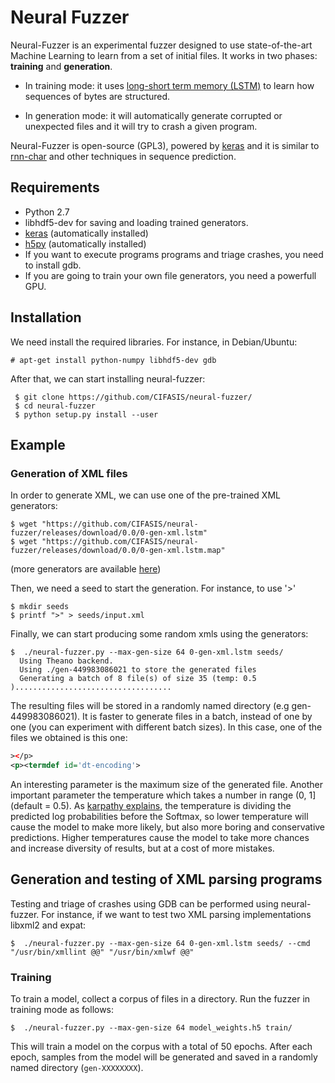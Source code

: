 # Neural Fuzzer

Neural-Fuzzer is an experimental fuzzer designed to use state-of-the-art Machine Learning to learn from a set of initial files. 
It works in two phases: **training** and **generation**.

* In training mode:  it uses [long-short term memory (LSTM)](https://colah.github.io/posts/2015-08-Understanding-LSTMs/) to learn how sequences of bytes are structured. 

* In generation mode: it will automatically generate corrupted or unexpected files and it will try to crash a given program. 

Neural-Fuzzer is open-source (GPL3), powered by [keras](http://keras.io) and it is similar to [rnn-char](https://github.com/karpathy/char-rnn) and other techniques in sequence prediction.

## Requirements

* Python 2.7
* libhdf5-dev for saving and loading trained generators.
* [keras](http://keras.io) (automatically installed)
* [h5py](http://www.h5py.org/) (automatically installed)
* If you want to execute programs programs and triage crashes, you need to install gdb.
* If you are going to train your own file generators, you need a powerfull GPU.

## Installation

We need install the required libraries. For instance, in Debian/Ubuntu:

    # apt-get install python-numpy libhdf5-dev gdb

After that, we can start installing neural-fuzzer:

     $ git clone https://github.com/CIFASIS/neural-fuzzer/
     $ cd neural-fuzzer
     $ python setup.py install --user

## Example

### Generation of XML files

In order to generate XML, we can use one of the pre-trained XML generators:

    $ wget "https://github.com/CIFASIS/neural-fuzzer/releases/download/0.0/0-gen-xml.lstm"
    $ wget "https://github.com/CIFASIS/neural-fuzzer/releases/download/0.0/0-gen-xml.lstm.map"

(more generators are available [here](https://github.com/CIFASIS/neural-fuzzer/releases))

Then, we need a seed to start the generation. For instance, to use '>'

    $ mkdir seeds
    $ printf ">" > seeds/input.xml

Finally, we can start producing some random xmls using the generators:

    $  ./neural-fuzzer.py --max-gen-size 64 0-gen-xml.lstm seeds/
      Using Theano backend.
      Using ./gen-449983086021 to store the generated files
      Generating a batch of 8 file(s) of size 35 (temp: 0.5 )................................... 

The resulting files will be stored in a randomly named directory (e.g gen-449983086021). It is faster to generate files in a batch, instead of one by one (you can experiment with different batch sizes). In this case, one of the files we obtained is this one:

```xml
></p>
<p><termdef id='dt-encoding'>
```

An interesting parameter is the maximum size of the generated file. Another important parameter the temperature which takes a number
 in range (0, 1] (default = 0.5). As [karpathy explains](https://github.com/karpathy/char-rnn/blob/master/Readme.md), the temperature is dividing the predicted log probabilities before the Softmax, so lower temperature will cause the model to make more likely, but also more boring and conservative predictions. Higher temperatures cause the model to take more chances and increase diversity of results, but at a cost of more mistakes. 

## Generation and testing of XML parsing programs

Testing and triage of crashes using GDB can be performed using neural-fuzzer. For instance, if we want to test two XML parsing implementations libxml2 and expat:

    $  ./neural-fuzzer.py --max-gen-size 64 0-gen-xml.lstm seeds/ --cmd "/usr/bin/xmllint @@" "/usr/bin/xmlwf @@"

### Training

To train a model, collect a corpus of files in a directory. Run the fuzzer in training mode as follows:

    $  ./neural-fuzzer.py --max-gen-size 64 model_weights.h5 train/

This will train a model on the corpus with a total of 50 epochs. After each epoch, samples from the model will be generated and saved in a randomly named directory (`gen-XXXXXXXX`).